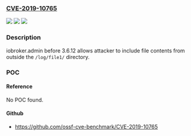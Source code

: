 ### [CVE-2019-10765](https://cve.mitre.org/cgi-bin/cvename.cgi?name=CVE-2019-10765)
![](https://img.shields.io/static/v1?label=Product&message=iobroker.admin&color=blue)
![](https://img.shields.io/static/v1?label=Version&message=n%2Fa&color=blue)
![](https://img.shields.io/static/v1?label=Vulnerability&message=Directory%20Traversal&color=brighgreen)

### Description

iobroker.admin before 3.6.12 allows attacker to include file contents from outside the `/log/file1/` directory.

### POC

#### Reference
No POC found.

#### Github
- https://github.com/ossf-cve-benchmark/CVE-2019-10765


